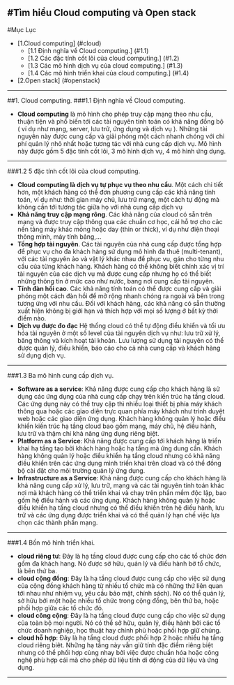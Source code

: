 #Tìm hiểu Cloud computing và Open stack
----
#Mục Lục
* [1.Cloud computing] (#cloud)
  * [1.1 Định nghĩa về Cloud computing.] (#1.1)
  * [1.2 Các đặc tính cốt lõi của cloud computing.] (#1.2)
  * [1.3 Các mô hình dịch vụ của cloud computing.] (#1.3)
  * [1.4 Các mô hình triển khai của cloud computing.] (#1.4)
* [2.Open stack] (#openstack)

----
<a name="cloud"></a>
##1. Cloud computing.
<a name="1.1"><a>
###1.1 Định nghĩa về Cloud computing.
* **Cloud computing** là mô hình cho phép truy cập mạng theo nhu cầu, thuận tiện và phổ biến tới các tài nguyên tính toán có khả năng đồng bộ
( ví dụ như mạng, server, lưu trữ, ứng dụng và dịch vụ ). Những tài nguyên này được cung cấp và giải phóng một cách nhanh chóng với chi
phí quản lý nhỏ nhất hoặc tương tác với nhà cung cấp dịch vụ. Mô hình này được gồm 5 đặc tính cốt lõi, 3 mô hình dịch vụ, 4 mô hình ứng 
dụng.
----
<a name="1.2"><a>
###1.2 5 đặc tính cốt lõi của cloud computing.
* **Cloud computing là dịch vụ tự phục vụ theo nhu cầu**. Một cách chi tiết hơn, một khách hàng có thể đơn phương cung cấp các khả năng tính 
toán, ví dụ như: thời gian máy chủ, lưu trữ mạng, một cách tự động mà không cần tới tương tác giữa họ với nhà cung cấp dịch vụ
* **Khả năng truy cập mạng rông**. Các khả năng của cloud có sẵn trên mạng và được truy cập thông qua các chuẩn cơ học, cái hỗ trợ cho cảc nền
tảng máy khác mỏng hoặc day (thin or thick), ví dụ như điện thoại thông minh, máy tính bảng,...
* **Tổng hợp tài nguyên**. Các tài nguyên của nhà cung cấp được tổng hợp để phục vụ cho đa khách hàng sử dụng mô hình đa thuê (multi-tenant), 
với các tài nguyên ảo và vật lý khác nhau để phục vu, gán cho từng nhu cầu của từng khách hàng. Khách hàng có thể không biết chính xác vị 
trí tài nguyên của các dịch vụ mà được cung cấp nhưng họ có thể biết những thông tin ở mức cao như nước, bang nơi cung cấp tài nguyên.
* **Tính đàn hồi cao**. Các khả năng tính toán có thể được cung cấp và giải phóng một cách đàn hồi để mở rộng nhanh chóng ra ngoài và bên trong
tương ứng với nhu cầu. Đối với khách hàng, các khả năng có sẵn thường xuất hiện không bị giới hạn và thích hợp với mọi số lượng ở bất kỳ thời 
điểm nào.
* **Dịch vụ được đo đạc** Hệ thống cloud có thể tự động điều khiển và tối ưu hóa tài nguyên ở một số level của tài nguyên dịch vụ như: lưu trữ
xử lý, băng thông và kích hoạt tài khoản. Lưu lượng sử dụng tài nguyên có thể được quản lý, điều khiển, báo cáo cho cả nhà cung cấp và khách hàng
sử dụng dịch vụ.
----
<a name="1.3"><a>
###1.3 Ba mô hình cung cấp dịch vụ.
* **Software as a service**: Khả năng được cung cấp cho khách hàng là sử dụng các ứng dụng của nhà cung cấp chạy trên kiến trúc hạ tầng cloud. 
Các ứng dụng này có thể truy cập thì nhiều loại thiết bị phía máy khách thông qua hoặc các giao diện trực quan phía máy khách như trình duyệt 
web hoặc các giao diện ứng dụng. Khách hàng không quản lý hoặc điều khiển kiến trúc hạ tầng cloud bao gồm mạng, máy chủ, hệ điều hành, lưu trữ
và thậm chí khả năng ứng dụng riêng biệt.
* **Platform as a Service**: Khả năng được cung cấp tới khách hàng là triển khai hạ tầng tạo bởi khách hàng hoặc hạ tầng mà ứng dung cần. Khách
hàng không quản lý hoặc điều khiển hạ tầng cloud nhưng có khả năng điều khiển trên các ứng dụng mình triển khai trên cload và có thể đồng bộ 
cài đặt cho môi trường quản lý ứng dụng.
* **Infrastructure as a Service**: Khả năng được cung cấp cho khách hàng là khả năng cung cấp xử lý, lưu trữ, mạng và các tài nguyên tính toán 
khác nơi mà khách hàng có thể triển khai và chạy trên phần mềm độc lập, bao gốm hệ điều hành và các ứng dụng. Khách hàng không quản lý hoặc điều
khiển hạ tầng cloud nhưng có thể điều khiển trên hệ điều hành, lưu trữ và các ứng dụng được triển khai và có thể quản lý hạn chế việc lựa chọn các
thành phần mạng.
----
<a name="1.4"><a>
###1.4 Bốn mô hình triển khai.
* **cloud riêng tư**: Đây là hạ tầng cloud được cung cấp cho các tổ chức đơn gồm đa khách hang. Nó được sở hữu, quản lý và điều hành bở tổ chức, là 
bên thứ ba.
* **cloud cộng đồng**: Đây là hạ tầng cloud được cung cấp cho việc sử dụng của cộng đồng khách hàng từ nhiều tổ chức mà có những thứ liên quan tới 
nhau như nhiệm vụ, yêu cầu bảo mật, chính sách). Nó có thể quản lý, sở hữu bởi một hoặc nhiều tổ chức trong cộng đồng, bên thứ ba, hoặc phối hợp
giữa các tổ chức đó.
* **cloud công cộng**: Đây là hạ tầng cloud được cung cấp cho việc sử dụng của toàn bộ mọi người. Nó có thể sở hữu, quản lý, điều hành bởi các tổ chức
doanh nghiệp, học thuật hay chính phủ hoặc phối hợp giữ chúng.
* **cloud hỗ hợp**: Đây là hạ tầng cloud được phối hợp 2 hoặc nhiều hạ tầng cloud riêng biêt. Những hạ tầng này vẫn giữ tính đặc điểm riêng biệt nhưng
có thể phối hợp cùng nhay bởi việc được chuẩn hóa hoặc công nghệ phù hợp cái mà cho phép dữ liệu tính di động của dữ liệu và ứng dụng.

----
<a name="openstack"></a>
